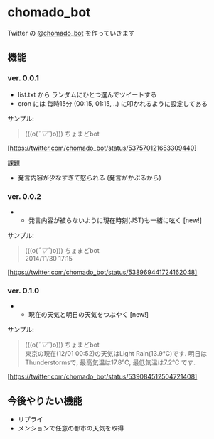 chomado_bot
===========

Twitter の [@chomado_bot](https://twitter.com/chomado_bot) を作っていきます

## 機能

### ver. 0.0.1

* list.txt から ランダムにひとつ選んでツイートする
* cron には 毎時15分 (00:15, 01:15, ..) に叩かれるように設定してある

サンプル: 

> (((o(*ﾟ▽ﾟ*)o))) ちょまどbot  

[https://twitter.com/chomado_bot/status/537570121653309440]

課題
* 発言内容が少なすぎて怒られる (発言がかぶるから)

### ver. 0.0.2

* + 発言内容が被らないように現在時刻(JST)も一緒に呟く [new!]

サンプル: 

> (((o(*ﾟ▽ﾟ*)o))) ちょまどbot  
> 2014/11/30 17:15

[https://twitter.com/chomado_bot/status/538969441724162048]

### ver. 0.1.0

* + 現在の天気と明日の天気をつぶやく [new!]

サンプル: 

> (((o(*ﾟ▽ﾟ*)o))) ちょまどbot   
> 東京の現在(12/01 00:52)の天気はLight Rain(13.9℃)です.
明日はThunderstormsで, 最高気温は17.8℃, 最低気温は7.2℃ です.

[https://twitter.com/chomado_bot/status/539084512504721408]

## 今後やりたい機能

* リプライ
* メンションで任意の都市の天気を取得